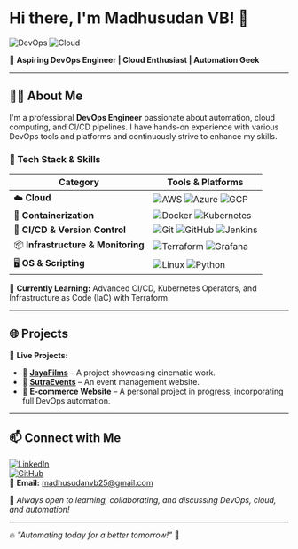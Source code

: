 # Hi there, I'm Madhusudan VB! 👋

![DevOps](https://img.shields.io/badge/DevOps-Engineer-informational?style=flat&logo=linux&color=2bbc8a)
![Cloud](https://img.shields.io/badge/Cloud-AWS%20%7C%20Azure%20%7C%20GCP-blue?style=flat&logo=amazonaws)

🚀 **Aspiring DevOps Engineer | Cloud Enthusiast | Automation Geek**

---

## 👨‍💻 About Me

I'm a professional **DevOps Engineer** passionate about automation, cloud computing, and CI/CD pipelines. I have hands-on experience with various DevOps tools and platforms and continuously strive to enhance my skills.

### 🔧 Tech Stack & Skills

| **Category**      | **Tools & Platforms**  |
|------------------|----------------------|
| ☁️ **Cloud**     | ![AWS](https://img.shields.io/badge/AWS-%23FF9900.svg?style=flat&logo=amazonaws&logoColor=white) ![Azure](https://img.shields.io/badge/Azure-%230072C6.svg?style=flat&logo=microsoftazure&logoColor=white) ![GCP](https://img.shields.io/badge/GCP-%234285F4.svg?style=flat&logo=googlecloud&logoColor=white) |
| 🐳 **Containerization** | ![Docker](https://img.shields.io/badge/Docker-%232496ED.svg?style=flat&logo=docker&logoColor=white) ![Kubernetes](https://img.shields.io/badge/Kubernetes-%23326CE5.svg?style=flat&logo=kubernetes&logoColor=white) |
| 🔄 **CI/CD & Version Control** | ![Git](https://img.shields.io/badge/Git-%23F05033.svg?style=flat&logo=git&logoColor=white) ![GitHub](https://img.shields.io/badge/GitHub-%23181717.svg?style=flat&logo=github&logoColor=white) ![Jenkins](https://img.shields.io/badge/Jenkins-%23D24939.svg?style=flat&logo=jenkins&logoColor=white) |
| 📦 **Infrastructure & Monitoring** | ![Terraform](https://img.shields.io/badge/Terraform-%237B42BC.svg?style=flat&logo=terraform&logoColor=white) ![Grafana](https://img.shields.io/badge/Grafana-%23F46800.svg?style=flat&logo=grafana&logoColor=white) |
| 🖥️ **OS & Scripting** | ![Linux](https://img.shields.io/badge/Linux-%23FCC624.svg?style=flat&logo=linux&logoColor=black) ![Python](https://img.shields.io/badge/Python-%233776AB.svg?style=flat&logo=python&logoColor=white) |

📍 **Currently Learning:** Advanced CI/CD, Kubernetes Operators, and Infrastructure as Code (IaC) with Terraform.

---

## 🌐 Projects

📌 **Live Projects:**
- 🔹 **[JayaFilms](https://www.jayafilms.com)** – A project showcasing cinematic work.
- 🔹 **[SutraEvents](https://www.sutraevents.com)** – An event management website.
- 🔹 **E-commerce Website** – A personal project in progress, incorporating full DevOps automation.

---

## 📫 Connect with Me

[![LinkedIn](https://img.shields.io/badge/LinkedIn-MadhusudanVB-blue?style=flat&logo=linkedin)](https://www.linkedin.com/in/madhusudan-vb-087321297/)  
[![GitHub](https://img.shields.io/badge/GitHub-madhusudanvb25-black?style=flat&logo=github)](https://github.com/madhusudanvb25)  
📧 **Email:** madhusudanvb25@gmail.com  

📌 *Always open to learning, collaborating, and discussing DevOps, cloud, and automation!*

---

🔥 *"Automating today for a better tomorrow!"* 🚀
